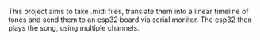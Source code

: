 This project aims to take .midi files, translate them into a linear timeline of tones and send them to an esp32 board via serial monitor. The esp32 then plays the song, using multiple channels.
